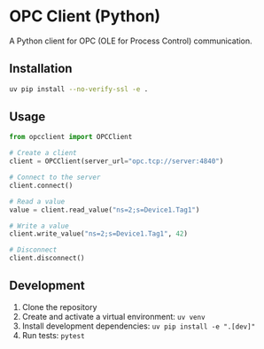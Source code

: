 # OPC Client (Python)

A Python client for OPC (OLE for Process Control) communication.

## Installation

```bash
uv pip install --no-verify-ssl -e .
```

## Usage

```python
from opcclient import OPCClient

# Create a client
client = OPCClient(server_url="opc.tcp://server:4840")

# Connect to the server
client.connect()

# Read a value
value = client.read_value("ns=2;s=Device1.Tag1")

# Write a value
client.write_value("ns=2;s=Device1.Tag1", 42)

# Disconnect
client.disconnect()
```

## Development

1. Clone the repository
2. Create and activate a virtual environment: `uv venv`
3. Install development dependencies: `uv pip install -e ".[dev]"`
4. Run tests: `pytest`
